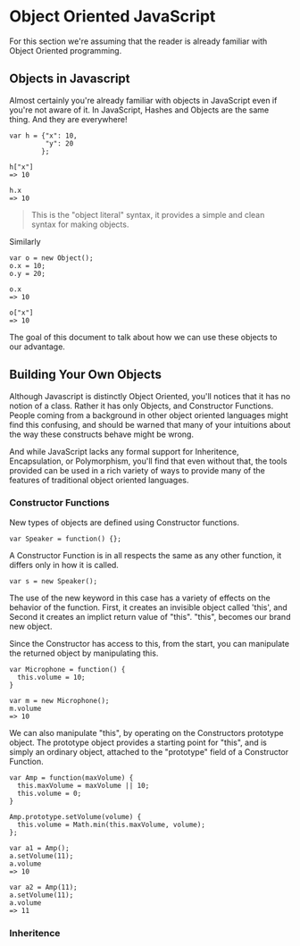 # Object Oriented JavaScript #

For this section we're assuming that the reader is already familiar with Object
Oriented programming.

## Objects in Javascript ##

Almost certainly you're already familiar with objects in JavaScript even if
you're not aware of it. In JavaScript, Hashes and Objects are the same thing.
And they are everywhere!

    var h = {"x": 10,
             "y": 20
            };

    h["x"]
    => 10

    h.x
    => 10

> This is the "object literal" syntax, it provides a simple and clean syntax
> for making objects.

Similarly

    var o = new Object();
    o.x = 10;
    o.y = 20;

    o.x
    => 10

    o["x"]
    => 10

The goal of this document to talk about how we can use these objects to our
advantage.

## Building Your Own Objects ##

Although Javascript is distinctly Object Oriented, you'll notices that it has
no notion of a class. Rather it has only Objects, and Constructor Functions.
People coming from a background in other object oriented languages might find
this confusing, and should be warned that many of your intuitions about the way
these constructs behave might be wrong.

And while JavaScript lacks any formal support for Inheritence, Encapsulation,
or Polymorphism, you'll find that even without that, the tools provided can be
used in a rich variety of ways to provide many of the features of traditional
object oriented languages.

### Constructor Functions ###

New types of objects are defined using Constructor functions.

    var Speaker = function() {};

A Constructor Function is in all respects the same as any other function, it
differs only in how it is called.

    var s = new Speaker();

The use of the new keyword in this case has a variety of effects on the
behavior of the function. First, it creates an invisible object called 'this',
and Second it creates an implict return value of "this". "this", becomes our
brand new object.

Since the Constructor has access to this, from the start, you can manipulate
the returned object by manipulating this.

    var Microphone = function() {
      this.volume = 10;
    }

    var m = new Microphone();
    m.volume
    => 10

We can also manipulate "this", by operating on the Constructors prototype
object. The prototype object provides a starting point for "this", and is
simply an ordinary object, attached to the "prototype" field of a Constructor
Function.

    var Amp = function(maxVolume) {
      this.maxVolume = maxVolume || 10;
      this.volume = 0;
    }

    Amp.prototype.setVolume(volume) {
      this.volume = Math.min(this.maxVolume, volume);
    };

    var a1 = Amp();
    a.setVolume(11);
    a.volume
    => 10

    var a2 = Amp(11);
    a.setVolume(11);
    a.volume
    => 11

### Inheritence ###
